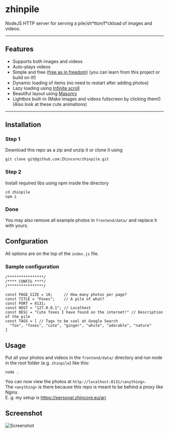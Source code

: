 # zhinpile
NodeJS HTTP server for serving a pile/sh\*tton/f\*ckload of images and videos.

---

## Features
+ Supports both images and videos
+ Auto-plays videos
+ Simple and free ([free as in freedom](https://en.wikipedia.org/wiki/Free_as_in_Freedom)) (you can learn from this project or build on it!)
+ Dynamic loading of items (no need to restart after adding photos)
+ Lazy loading using [Infinite scroll](https://infinite-scroll.com/)
+ Beautiful layout using [Masonry](https://masonry.desandro.com/)
+ Lightbox built-in (Make images and videos fullscreen by clicking them!) (Also look at these cute animations)

---

## Installation
### Step 1
Download this repo as a zip and unzip it or clone it using
```
git clone git@github.com:Zhincore/zhinpile.git
```
### Step 2
Install required libs using npm inside the directory
```
cd zhinpile
npm i
```
### Done
You may also remove all example photos in `frontend/data/` and replace it with yours.

## Confguration
All options are on the top of the `index.js` file.
### Sample configuration
```
/****************/
/**** CONFIG ****/
/****************/

const PAGE_SIZE = 16;     // How many photos per page?
const TITLE = "Foxes";    // A pile of what?
const PORT = 8131;  
const HOST = "127.0.0.1"; // Localhost
const DESC = "Cute foxes I have found on the internet!" // Description of the pile
const TAGS = [ // Tags to be cool at Google Search
  "fox", "foxes", "cute", "ginger", "white", "adorable", "nature"
]
```

## Usage
Put all your photos and videos in the `frontend/data/` directory and run node in the root folder (e.g. `zhinpile`) like this: 
```
node .
```
You can now view the photos at `http://localhost:8131/<anything>`.  
The `<anything>` is there because this repo is meant to be behind a proxy like Nginx.  
E. g. my setup is https://personal.zhincore.eu/ari

## Screenshot
![Screenshot](https://media.zhincore.eu/github_zhincore_zhinpile_screenshot0.png)
